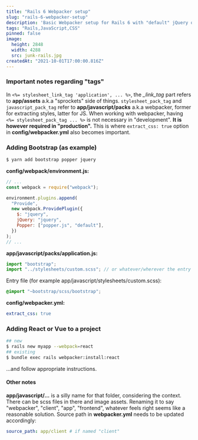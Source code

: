 ```yaml
---
title: "Rails 6 Webpacker setup"
slug: "rails-6-webpacker-setup"
description: 'Basic Webpacker setup for Rails 6 with "default" jQuery option and / or React.'
tags: "Rails,JavaScript,CSS"
pinned: false
image:
  height: 2848
  width: 4288
  src: junk-rails.jpg
createdAt: "2021-10-01T17:00:00.816Z"
---
```


### Important notes regarding "tags"

In `<%= stylesheet_link_tag 'application', ... %>`, the _\_link_tag_ part refers to **app/assets** a.k.a "sprockets" side of things. `stylesheet_pack_tag` and `javascript_pack_tag` refer to **app/javascript/packs** a.k.a webpacker, former for extracting styles, latter for JS. When working with webpacker, having `<%= stylesheet_pack_tag ... %>` is not necessary in "development". **It is however required in "production".** This is where `extract_css: true` option in **config/webpacker.yml** also becomes important.

### Adding Bootstrap (as example)

```bash
$ yarn add bootstrap popper jquery
```

**config/webpack/environment.js:**

```js
// ...
const webpack = require("webpack");

environment.plugins.append(
  "Provide",
  new webpack.ProvidePlugin({
    $: "jquery",
    jQuery: "jquery",
    Popper: ["popper.js", "default"],
  })
);
// ...
```

**app/javascript/packs/application.js:**

```js
import "bootstrap";
import "../stylesheets/custom.scss"; // or whatever/wherever the entry style file is
```

Entry file (for example app/javascript/stylesheets/custom.scss):

```scss
@import "~bootstrap/scss/bootstrap";
```

**config/webpacker.yml:**

```yml
extract_css: true
```

### Adding React or Vue to a project

```bash
## new
$ rails new myapp --webpack=react
## existing
$ bundle exec rails webpacker:install:react
```

...and follow appropriate instructions.

#### Other notes

**app/javascript/...** is a silly name for that folder, considering the context. There can be scss files in there and image assets. Renaming it to say "webpacker", "client", "app", "frontend", whatever feels right seems like a reasonable solution. Source path in **webpacker.yml** needs to be updated accordingly:

```yml
source_path: app/client # if named "client"
```
